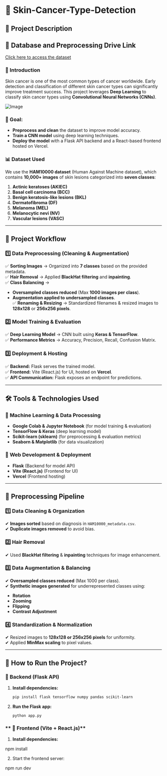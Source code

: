 # 🏥 Skin-Cancer-Type-Detection  

## 📌 Project Description  

## 📂 **Database and Preprocessing Drive Link**  
[Click here to access the dataset](https://drive.google.com/drive/folders/1qvTAbpOEorUi-vTXffzbA0rfPig2BBke?usp=sharing)

### **🔹 Introduction**  
Skin cancer is one of the most common types of cancer worldwide. Early detection and classification of different skin cancer types can significantly improve treatment success. This project leverages **Deep Learning** to classify skin cancer types using **Convolutional Neural Networks (CNNs)**.  

![Image](https://github.com/user-attachments/assets/e68ebccb-3dce-4005-b4ce-802a76c4c086)

### **🎯 Goal:**  
- **Preprocess and clean** the dataset to improve model accuracy.  
- **Train a CNN model** using deep learning techniques.  
- **Deploy the model** with a Flask API backend and a React-based frontend hosted on Vercel.  

### **📊 Dataset Used**  
We use the **HAM10000 dataset** (Human Against Machine dataset), which contains **10,000+ images** of skin lesions categorized into **seven classes**:  
1. **Actinic keratoses (AKIEC)**  
2. **Basal cell carcinoma (BCC)**  
3. **Benign keratosis-like lesions (BKL)**  
4. **Dermatofibroma (DF)**  
5. **Melanoma (MEL)**  
6. **Melanocytic nevi (NV)**  
7. **Vascular lesions (VASC)**  

---

## 🔄 **Project Workflow**  

### **1️⃣ Data Preprocessing (Cleaning & Augmentation)**  
✅ **Sorting Images** → Organized into **7 classes** based on the provided metadata.  
✅ **Hair Removal** → Applied **BlackHat filtering** and **inpainting**.  
✅ **Class Balancing** →  
   - **Oversampled classes reduced** (Max **1000 images per class**).  
   - **Augmentation applied to undersampled classes**.  
✅ **Renaming & Resizing** → Standardized filenames & resized images to **128x128** or **256x256 pixels**.  

### **2️⃣ Model Training & Evaluation**  
✅ **Deep Learning Model** → CNN built using **Keras & TensorFlow**.  
✅ **Performance Metrics** → Accuracy, Precision, Recall, Confusion Matrix.  

### **3️⃣ Deployment & Hosting**  
✅ **Backend:** Flask serves the trained model.  
✅ **Frontend:** Vite (React.js) for UI, hosted on **Vercel**.  
✅ **API Communication:** Flask exposes an endpoint for predictions.  

---

## 🛠️ **Tools & Technologies Used**  

### 🔹 **Machine Learning & Data Processing**  
- **Google Colab & Jupyter Notebook** (for model training & evaluation)  
- **TensorFlow & Keras** (deep learning model)  
- **Scikit-learn (sklearn)** (for preprocessing & evaluation metrics)  
- **Seaborn & Matplotlib** (for data visualization)  

### 🔹 **Web Development & Deployment**  
- **Flask** (Backend for model API)  
- **Vite (React.js)** (Frontend for UI)  
- **Vercel** (Frontend hosting)  

---

## 📂 **Preprocessing Pipeline**  

### **1️⃣ Data Cleaning & Organization**  
✔ **Images sorted** based on diagnosis in `HAM10000_metadata.csv`.  
✔ **Duplicate images removed** to avoid bias.  

### **2️⃣ Hair Removal**  
✔ Used **BlackHat filtering** & **inpainting** techniques for image enhancement.  

### **3️⃣ Data Augmentation & Balancing**  
✔ **Oversampled classes reduced** (Max 1000 per class).  
✔ **Synthetic images generated** for underrepresented classes using:  
   - **Rotation**  
   - **Zooming**  
   - **Flipping**  
   - **Contrast Adjustment**  

### **4️⃣ Standardization & Normalization**  
✔ Resized images to **128x128 or 256x256 pixels** for uniformity.  
✔ Applied **MinMax scaling** to pixel values.  

---

## 🚀 **How to Run the Project?**  

### **🔹 Backend (Flask API)**  
1. **Install dependencies:**  
   ```bash
   pip install flask tensorflow numpy pandas scikit-learn
2. **Run the Flask app:**
   ```bash
   python app.py
### ** 🔹 Frontend (Vite + React.js)**
1. **Install dependencies:**

 npm install

2. Start the frontend server:

npm run dev

